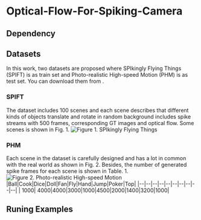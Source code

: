 # Optical-Flow-For-Spiking-Camera
## Dependency
## Datasets
In this work, two datasets are proposed where SPIkingly Flying Things (SPIFT) is as train set and Photo-realistic High-speed Motion (PHM) is as test set. You can download them from .
### SPIFT
The dataset includes 100 scenes and each scene describes that different kinds of objects translate and rotate in random background includes spike streams with 500 frames, corresponding GT images and optical flow. Some scenes is shown in Fig. 1.
![Figure 1. SPIkingly Flying Things](https://github.com/Acnext/Optical-Flow-For-Spiking-Camera/blob/main/SPIFT.png)
### PHM
Each scene in the dataset is carefully designed and has a lot in common with the real world as shown in Fig. 2.  Besides, the number of generated spike frames for each scene is shown in Table. 1.
![Figure 2. Photo-realistic High-speed Motion](https://github.com/Acnext/Optical-Flow-For-Spiking-Camera/blob/main/PHM.jpg)
|Ball|Cook|Dice|Doll|Fan|Fly|Hand|Jump|Poker|Top|
|--|--|--|--|--|--|--|--|--|--|
| 1000| 4000|4000|3000|1000|4500|2000|1400|3200|1000|

## Runing Examples
